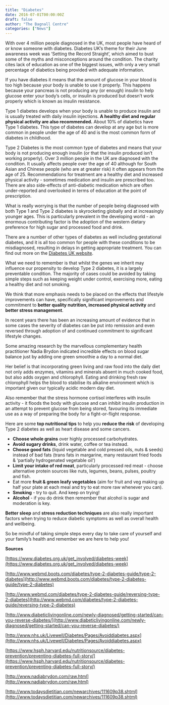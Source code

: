 ```yaml
---
title: "Diabetes"
date: 2016-07-01T00:00:00Z
draft: false
author: "The Bagnall Centre"
categories: ["News"]
---
```


With over 4 million people diagnosed in the UK, most people have heard of or know someone with diabetes. Diabetes UK’s theme for their June awareness week was ‘Setting the Record Straight’, which aimed to bust some of the myths and misconceptions around the condition. The charity cites lack of education as one of the biggest issues, with only a very small percentage of diabetics being provided with adequate information.

If you have diabetes it means that the amount of glucose in your blood is too high because your body is unable to use it properly. This happens because your pancreas is not producing any (or enough) insulin to help glucose enter your body’s cells, or insulin is produced but doesn’t work properly which is known as insulin resistance.

Type 1 diabetes develops when your body is unable to produce insulin and is usually treated with daily insulin injections. **A healthy diet and regular physical activity are also recommended.** About 10% of diabetics have Type 1 diabetes. This type of diabetes can develop at any age but is more common in people under the age of 40 and is the most common form of diabetes in childhood.

Type 2 Diabetes is the most common type of diabetes and means that your body is not producing enough insulin (or that the insulin produced isn’t working properly). Over 3 million people in the UK are diagnosed with the condition. It usually affects people over the age of 40 although for South Asian and Chinese people (who are at greater risk) it often appears from the age of 25. Recommendations for treatment are a healthy diet and increased physical activity - sometimes medication and insulin are prescribed too. There are also side-effects of anti-diabetic medication which are often under-reported and overlooked in terms of education at the point of prescription.

What is really worrying is that the number of people being diagnosed with both Type 1 and Type 2 diabetes is skyrocketing globally and at increasingly younger ages. This is particularly prevalent in the developing world - an enormous contributing factor is the adoption of the western dietary preference for high sugar and processed food and drink.

There are a number of other types of diabetes as well including gestational diabetes, and it is all too common for people with these conditions to be misdiagnosed, resulting in delays in getting appropriate treatment. You can find out more on the [Diabetes UK website](https://www.diabetes.org.uk/Guide-to-diabetes/What-is-diabetes/). 

What we need to remember is that whilst the genes we inherit may influence our propensity to develop Type 2 diabetes, it is a largely preventable condition. The majority of cases could be avoided by taking simple steps such as keeping weight under control, exercising more, eating a healthy diet and not smoking.

We think that more emphasis needs to be placed on the effects that lifestyle improvements can have, specifically significant improvements and commitment to **better quality nutrition, increased physical activity** and **better stress management**.

In recent years there has been an increasing amount of evidence that in some cases the severity of diabetes can be put into remission and even reversed through adoption of and continued commitment to significant lifestyle changes.

Some amazing research by the marvellous complementary health practitioner Nadia Brydon indicated incredible effects on blood sugar balance just by adding one green smoothie a day to a normal diet. 

Her belief is that incorporating green living and raw food into the daily diet not only adds enzymes, vitamins and minerals absent in much cooked food, but also adds oxygen and chlorophyll. Eating and drinking fresh raw chlorophyll helps the blood to stabilise its alkaline environment which is important given our typically acidic modern day diet.

Also remember that the stress hormone cortisol interferes with insulin activity - it floods the body with glucose and can inhibit insulin production in an attempt to prevent glucose from being stored, favouring its immediate use as a way of preparing the body for a fight-or-flight response.

Here are some **top nutritional tips** to help you **reduce the risk** of developing Type 2 diabetes as well as heart disease and some cancers.

* **Choose whole grains** over highly processed carbohydrates.
* **Avoid sugary drinks**, drink water, coffee or tea instead.
* **Choose good fats** (liquid vegetable and cold pressed oils, nuts & seeds) instead of bad fats (trans fats in margarine, many restaurant fried foods & ‘partially hydrogenated vegetable oil’)
* **Limit your intake of red meat**, particularly processed red meat - choose alternative protein sources like nuts, legumes, beans, pulses, poultry and fish.
* Eat more **fruit & green leafy vegetables** (aim for fruit and veg making up half your plate at each meal and try to eat more raw whenever you can).
* **Smoking** - try to quit. And keep on trying!
* **Alcohol** - if you do drink then remember that alcohol is sugar and moderation is key. 

**Better sleep** and **stress reduction techniques** are also really important factors when trying to reduce diabetic symptoms as well as overall health and wellbeing.

So be mindful of taking simple steps every day to take care of yourself and your family’s health and remember we are here to help you!

**Sources**

[https://www.diabetes.org.uk/get_involved/diabetes-week](https://www.diabetes.org.uk/get_involved/diabetes-week)

[http://www.webmd.boots.com/diabetes/type-2-diabetes-guide/type-2-diabetes](http://www.webmd.boots.com/diabetes/type-2-diabetes-guide/type-2-diabetes)

[http://www.webmd.com/diabetes/type-2-diabetes-guide/reversing-type-2-diabetes](http://www.webmd.com/diabetes/type-2-diabetes-guide/reversing-type-2-diabetes)

[http://www.diabeticlivingonline.com/newly-diagnosed/getting-started/can-you-reverse-diabetes/](http://www.diabeticlivingonline.com/newly-diagnosed/getting-started/can-you-reverse-diabetes/)

[http://www.nhs.uk/Livewell/Diabetes/Pages/Avoiddiabetes.aspx](http://www.nhs.uk/Livewell/Diabetes/Pages/Avoiddiabetes.aspx)

[https://www.hsph.harvard.edu/nutritionsource/diabetes-prevention/preventing-diabetes-full-story/](https://www.hsph.harvard.edu/nutritionsource/diabetes-prevention/preventing-diabetes-full-story/)

[http://www.nadiabrydon.com/raw.html](http://www.nadiabrydon.com/raw.html)

[http://www.todaysdietitian.com/newarchives/111609p38.shtml](http://www.todaysdietitian.com/newarchives/111609p38.shtml)